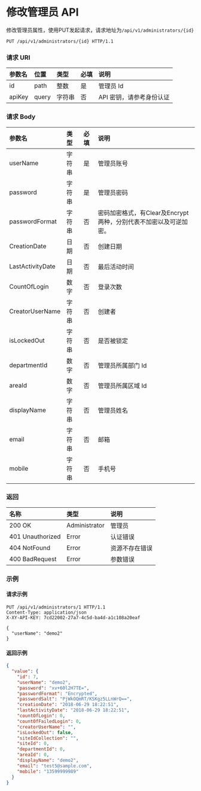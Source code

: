 # 修改管理员 API

修改管理员属性，使用PUT发起请求，请求地址为`/api/v1/administrators/{id}`

```
PUT /api/v1/administrators/{id} HTTP/1.1
```

### 请求 URI

|参数名	|位置	|类型	|必填	|说明|
| :----- | :----- | :----- | :----- | :----- |
|id	|path	|整数	|是	|管理员 Id|
|apiKey|	query	|字符串|	否	|API 密钥，请参考身份认证|

### 请求 Body

| 参数名 | 类型 | 必填 | 说明 |
| :----- | :----- | :----- | :----- |
|userName	|字符串|	是	|管理员账号|
|password	|字符串	|是	|管理员密码|
|passwordFormat	|字符串	|否	|密码加密格式，有Clear及Encrypt两种，分别代表不加密以及可逆加密。|
|CreationDate	|日期	|否	|创建日期|
|LastActivityDate	|日期	|否	|最后活动时间|
|CountOfLogin	|数字|	否	|登录次数|
|CreatorUserName	|字符串	|否	|创建者|
|isLockedOut	|字符串	|否	|是否被锁定|
|departmentId	|数字	|否	|管理员所属部门 Id|
|areaId	|数字	|否	|管理员所属区域 Id|
|displayName	|字符串|	否	|管理员姓名|
|email	|字符串	|否	|邮箱|
|mobile	|字符串	|否	|手机号|

### 返回

| 名称 | 类型 | 说明 |
| :----- | :----- | :----- |
|200 OK	|Administrator	|管理员|
|401 Unauthorized	|Error	|认证错误|
|404 NotFound	|Error|	资源不存在错误|
|400 BadRequest	|Error	|参数错误|

### 示例

#### 请求示例

```
PUT /api/v1/administrators/1 HTTP/1.1
Content-Type: application/json
X-XY-API-KEY: 7cd22002-27a7-4c5d-ba4d-a1c108a20eaf

{
  "userName": "demo2"
}
```

#### 返回示例

```json
{
  "value": {
    "id": 7,
    "userName": "demo2",
    "password": "xv+60l2H7TE=",
    "passwordFormat": "Encrypted",
    "passwordSalt": "PjWkOQmRT/KSKgz5LLnWrQ==",
    "creationDate": "2018-06-29 18:22:51",
    "lastActivityDate": "2018-06-29 18:22:51",
    "countOfLogin": 0,
    "countOfFailedLogin": 0,
    "creatorUserName": "",
    "isLockedOut": false,
    "siteIdCollection": "",
    "siteId": 0,
    "departmentId": 0,
    "areaId": 0,
    "displayName": "demo2",
    "email": "test5@sample.com",
    "mobile": "13599999989"
  }
}
```